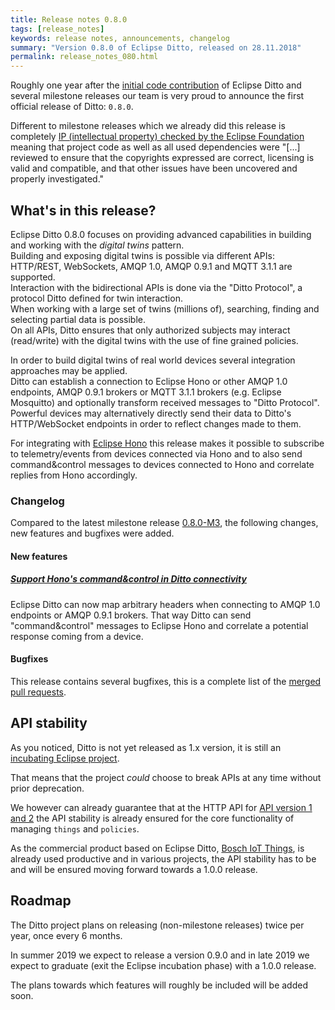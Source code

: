 ```yaml
---
title: Release notes 0.8.0
tags: [release_notes]
keywords: release notes, announcements, changelog
summary: "Version 0.8.0 of Eclipse Ditto, released on 28.11.2018"
permalink: release_notes_080.html
---
```


Roughly one year after the [initial code contribution](2017-11-10-welcome-to-ditto.html) of Eclipse Ditto and several
milestone releases our team is very proud to announce the first official release of Ditto: `0.8.0`.

Different to milestone releases which we already did this release is completely [IP (intellectual property) checked by 
the Eclipse Foundation](https://www.eclipse.org/projects/handbook/#ip) meaning that project code as well as all used 
dependencies were "[...] reviewed to ensure that the copyrights expressed are correct, licensing is valid 
and compatible, and that other issues have been uncovered and properly investigated."

## What's in this release?

Eclipse Ditto 0.8.0 focuses on providing advanced capabilities in building and working with the _digital twins_ pattern.<br/>
Building and exposing digital twins is possible via different APIs: HTTP/REST, WebSockets, AMQP 1.0, AMQP 0.9.1 and 
MQTT 3.1.1 are supported.<br/>
Interaction with the bidirectional APIs is done via the "Ditto Protocol", a protocol Ditto defined for twin interaction.<br/>
When working with a large set of twins (millions of), searching, finding and selecting partial data is possible.<br/>
On all APIs, Ditto ensures that only authorized subjects may interact (read/write) with the digital twins with the use 
of fine grained policies.

In order to build digital twins of real world devices several integration approaches may be applied.<br/>
Ditto can establish a connection to Eclipse Hono or other AMQP 1.0 endpoints, AMQP 0.9.1 brokers or MQTT 3.1.1 brokers 
(e.g. Eclipse Mosquitto) and optionally transform received messages to "Ditto Protocol".<br/>
Powerful devices may alternatively directly send their data to Ditto's HTTP/WebSocket endpoints in order to reflect 
changes made to them.

For integrating with [Eclipse Hono](https://eclipse.org/hono/) this release makes it possible to subscribe to 
telemetry/events from devices connected via Hono and to also send command&control messages to devices 
connected to Hono and correlate replies from Hono accordingly.

### Changelog

Compared to the latest milestone release [0.8.0-M3](release_notes_080-M3.html), the following changes, new features and
bugfixes were added.

#### New features

##### [Support Hono's command&control in Ditto connectivity](https://github.com/eclipse/ditto/issues/164)

Eclipse Ditto can now map arbitrary headers when connecting to AMQP 1.0 endpoints or AMQP 0.9.1 brokers.
That way Ditto can send "command&control" messages to Eclipse Hono and correlate a potential response coming from a 
device.

#### Bugfixes

This release contains several bugfixes, this is a complete list of the 
[merged pull requests](https://github.com/eclipse/ditto/pulls?q=is%3Apr+milestone%3A0.8.0+).



## API stability

As you noticed, Ditto is not yet released as 1.x version, it is still an 
[incubating Eclipse project](https://wiki.eclipse.org/Development_Resources/Process_Guidelines/What_is_Incubation).

That means that the project _could_ choose to break APIs at any time without prior deprecation.

We however can already guarantee that at the HTTP API for [API version 1 and 2](basic-overview.html#api-version-1---deprecated) the
API stability is already ensured for the core functionality of managing `things` and `policies`.

As the commercial product based on Eclipse Ditto, [Bosch IoT Things](https://www.bosch-iot-suite.com/things/), is 
already used productive and in various projects, the API stability has to be and will be ensured moving forward towards 
a 1.0.0 release.

## Roadmap

The Ditto project plans on releasing (non-milestone releases) twice per year, once every 6 months. 

In summer 2019 we expect to release a version 0.9.0 and in late 2019 we expect to graduate 
(exit the Eclipse incubation phase) with a 1.0.0 release. 

The plans towards which features will roughly be included will be added soon.
